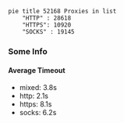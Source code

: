 
```mermaid
pie title 52168 Proxies in list
    "HTTP" : 28618
    "HTTPS": 10920
    "SOCKS" : 19145
```

### Some Info
#### Average Timeout

- mixed: 3.8s
- http: 2.1s
- https: 8.1s
- socks: 6.2s